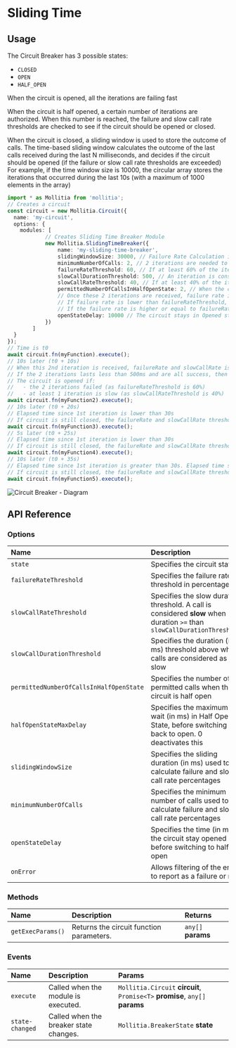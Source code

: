 <script setup>
	import SlidingTimePlayground from '../../../../components/playground/modules/breaker/sliding-time.vue';
</script>

# Sliding Time

<ClientOnly>
  <SlidingTimePlayground/>
</ClientOnly>

## Usage

The Circuit Breaker has 3 possible states:

* `CLOSED`
* `OPEN` 
* `HALF_OPEN`

When the circuit is opened, all the iterations are failing fast

When the circuit is half opened, a certain number of iterations are authorized. When this number is reached, the failure and slow call rate thresholds are checked to see if the circuit should be opened or closed.

When the circuit is closed, a sliding window is used to store the outcome of calls. 
The time-based sliding window calculates the outcome of the last calls received during the last N milliseconds, and decides if the circuit should be opened (if the failure or slow call rate thresholds are exceeded)
For example, if the time window size is 10000, the circular array stores the iterations that occurred during the last 10s (with a maximum of 1000 elements in the array)

``` typescript
import * as Mollitia from 'mollitia';
// Creates a circuit
const circuit = new Mollitia.Circuit({
  name: 'my-circuit',
  options: {
    modules: [
			// Creates Sliding Time Breaker Module
			new Mollitia.SlidingTimeBreaker({
				name: 'my-sliding-time-breaker',
				slidingWindowSize: 30000, // Failure Rate Calculation is done on the iterations received during the last 30s.
				minimumNumberOfCalls: 2, // 2 iterations are needed to start calculating the failure rate, and see if circuit should be opened or not
				failureRateThreshold: 60, // If at least 60% of the iterations are failing, the circuit is switched to Opened state.
				slowCallDurationThreshold: 500, // An iteration is considered as being slow if the iteration lasts more than 0.5s
				slowCallRateThreshold: 40, // If at least 40% of the iterations are considered as being slow, the circuit is switched to Opened state.
				permittedNumberOfCallsInHalfOpenState: 2, // When the circuit is in Half Opened state, the circuit accepts 2 iterations in this state.
				// Once these 2 iterations are received, failure rate is calculated on these iterations.
				// If failure rate is lower than failureRateThreshold, the circuit is switched to Closed.
				// If the failure rate is higher or equal to failureRateThreshold, the circuit is switched to Opened.
				openStateDelay: 10000 // The circuit stays in Opened state for 10s
			})
		]
  }
});
// Time is t0
await circuit.fn(myFunction).execute();
// 10s later (t0 + 10s)
// When this 2nd iteration is received, failureRate and slowCallRate is calculated
// If the 2 iterations lasts less than 500ms and are all success, then the circuit is still closed
// The circuit is opened if:
//   - the 2 iterations failed (as failureRateThreshold is 60%)
//   - at least 1 iteration is slow (as slowCallRateThreshold is 40%)
await circuit.fn(myFunction2).execute();
// 10s later (t0 + 20s)
// Elapsed time since 1st iteration is lower than 30s
// If circuit is still closed, the failureRate and slowCallRate threshold is calculated on the 3 iterations 
await circuit.fn(myFunction3).execute();
// 5s later (t0 + 25s)
// Elapsed time since 1st iteration is lower than 30s
// If circuit is still closed, the failureRate and slowCallRate threshold is calculated on the 4 iterations
await circuit.fn(myFunction4).execute();
// 10s later (t0 + 35s)
// Elapsed time since 1st iteration is greater than 30s. Elapsed time since 2nd iteration is lower than 30s
// If circuit is still closed, the failureRate and slowCallRate threshold is now calculated on iterations from 2 to 5, as iteration 1 is too old
await circuit.fn(myFunction5).execute();

```

![Circuit Breaker - Diagram](/img/circuit-breaker-diagram.png)

## API Reference

### Options

| Name                                    | Description                                                                                                              | Default  |
|:----------------------------------------|:-------------------------------------------------------------------------------------------------------------------------|:---------|
| `state`                                 | Specifies the circuit state                                                                                              | `CLOSED` |
| `failureRateThreshold`                  | Specifies the failure rate threshold in percentage                                                                       | `50`     |
| `slowCallRateThreshold`                 | Specifies the slow duration threshold. A call is considered **slow** when duration `>=` than `slowCallDurationThreshold` | `100`    |
| `slowCallDurationThreshold`             | Specifies the duration (in ms) threshold above which calls are considered as slow                                        | `60000`  |
| `permittedNumberOfCallsInHalfOpenState` | Specifies the number of permitted calls when the circuit is half open                                                    | `2`      |
| `halfOpenStateMaxDelay`                 | Specifies the maximum wait (in ms) in Half Open State, before switching back to open. 0 deactivates this                 | `0`      |
| `slidingWindowSize`                     | Specifies the sliding duration (in ms) used to calculate failure and slow call rate percentages                          | `10`     |
| `minimumNumberOfCalls`                  | Specifies the minimum number of calls used to calculate failure and slow call rate percentages                           | `10`     |
| `openStateDelay`                        | Specifies the time (in ms) the circuit stay opened before switching to half-open                                         | `60000`  |
| `onError`                               | Allows filtering of the error to report as a failure or not.                                                             | `None`   |

### Methods

| Name              | Description                              | Returns            |
|:------------------|:-----------------------------------------|:-------------------|
| `getExecParams()` | Returns the circuit function parameters. | `any[]` **params** |

### Events

| Name            | Description                            | Params                                                                       |
|:----------------|:---------------------------------------|:-----------------------------------------------------------------------------|
| `execute`       | Called when the module is executed.    | `Mollitia.Circuit` **circuit**, `Promise<T>` **promise**, `any[]` **params** |
| `state-changed` | Called when the breaker state changes. | `Mollitia.BreakerState` **state**                                            |

